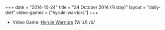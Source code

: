 +++
date = "2014-10-24"
title = "24 October 2014 (Friday)"
layout = "daily-diet"
video-games = ["hyrule-warriors"]
+++

<ul>
<li class="entry video-games">Video Game: <a href="/video-games/hyrule-warriors">Hyrule Warriors</a> {WiiU} /b/</li>
</ul>